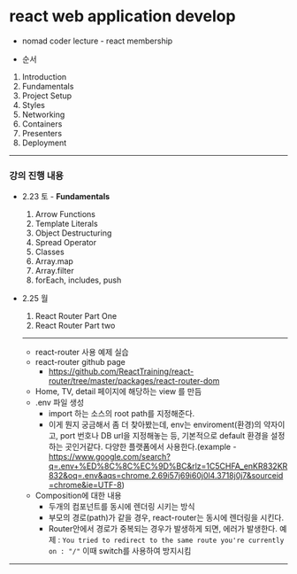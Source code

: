 # react web application develop
* nomad coder lecture - react membership

* 순서
1. Introduction
1. Fundamentals
1. Project Setup
1. Styles
1. Networking
1. Containers
1. Presenters
1. Deployment
---
### 강의 진행 내용
* 2.23 토 - **Fundamentals**
  1. Arrow Functions
  1. Template Literals
  1. Object Destructuring
  1. Spread Operator
  1. Classes
  1. Array.map
  1. Array.filter
  1. forEach, includes, push

* 2.25 월
  1. React Router Part One
  1. React Router Part two
  ---
  * react-router 사용 예제 실습
  * react-router github page
    * https://github.com/ReactTraining/react-router/tree/master/packages/react-router-dom
  * Home, TV, detail 페이지에 해당하는 view 를 만듬
  * .env 파일 생성
    * import 하는 소스의 root path를 지정해준다.
    * 이게 뭔지 궁금해서 좀 더 찾아봤는데, env는 enviroment(환경)의 약자이고, port 번호나 DB url을 지정해놓는 등, 기본적으로 default 환경을 설정하는 곳인거같다. 다양한 플랫폼에서 사용한다.(example - https://www.google.com/search?q=.env+%ED%8C%8C%EC%9D%BC&rlz=1C5CHFA_enKR832KR832&oq=.env&aqs=chrome.2.69i57j69i60j0l4.3718j0j7&sourceid=chrome&ie=UTF-8)
  * Composition에 대한 내용
    * 두개의 컴포넌트를 동시에 렌더링 시키는 방식
    * 부모의 경로(path)가 같을 경우, react-router는 동시에 렌더링을 시킨다.
    * Router안에서 경로가 중복되는 경우가 발생하게 되면, 에러가 발생한다. 예제 : ```You tried to redirect to the same route you're currently on : "/"``` 이때 switch를 사용하여 방지시킴
---
  
  